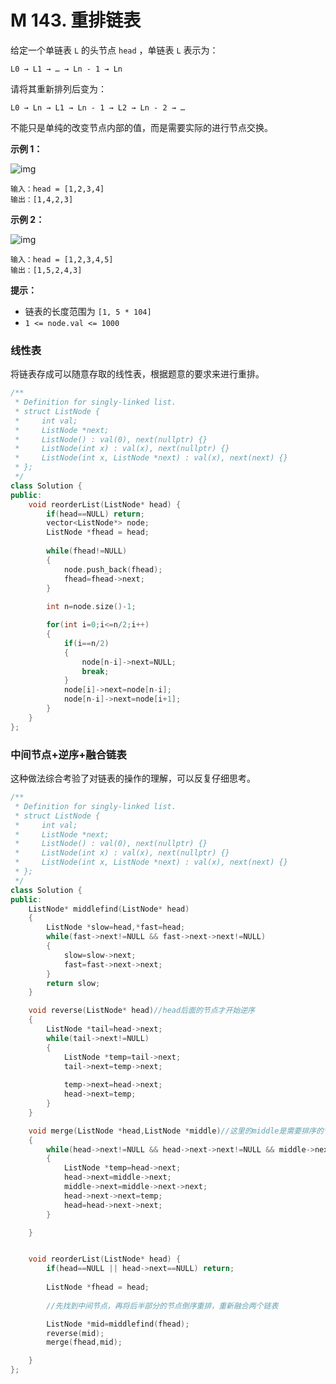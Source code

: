 # M 143. 重排链表

给定一个单链表 `L` 的头节点 `head` ，单链表 `L` 表示为：

```
L0 → L1 → … → Ln - 1 → Ln
```

请将其重新排列后变为：

```
L0 → Ln → L1 → Ln - 1 → L2 → Ln - 2 → …
```

不能只是单纯的改变节点内部的值，而是需要实际的进行节点交换。

 

**示例 1：**

![img](https://pic.leetcode-cn.com/1626420311-PkUiGI-image.png)

```
输入：head = [1,2,3,4]
输出：[1,4,2,3]
```

**示例 2：**

![img](https://pic.leetcode-cn.com/1626420320-YUiulT-image.png)

```
输入：head = [1,2,3,4,5]
输出：[1,5,2,4,3]
```

 

**提示：**

- 链表的长度范围为 `[1, 5 * 104]`
- `1 <= node.val <= 1000`





### 线性表

将链表存成可以随意存取的线性表，根据题意的要求来进行重排。

```cpp
/**
 * Definition for singly-linked list.
 * struct ListNode {
 *     int val;
 *     ListNode *next;
 *     ListNode() : val(0), next(nullptr) {}
 *     ListNode(int x) : val(x), next(nullptr) {}
 *     ListNode(int x, ListNode *next) : val(x), next(next) {}
 * };
 */
class Solution {
public:
    void reorderList(ListNode* head) {
        if(head==NULL) return;
        vector<ListNode*> node;
        ListNode *fhead = head;
        
        while(fhead!=NULL) 
        {
            node.push_back(fhead);
            fhead=fhead->next;
        }
        
        int n=node.size()-1;

        for(int i=0;i<=n/2;i++)
        {
            if(i==n/2) 
            {
                node[n-i]->next=NULL;
                break;
            }
            node[i]->next=node[n-i];
            node[n-i]->next=node[i+1];
        }
    }
};
```



### 中间节点+逆序+融合链表

这种做法综合考验了对链表的操作的理解，可以反复仔细思考。

```cpp
/**
 * Definition for singly-linked list.
 * struct ListNode {
 *     int val;
 *     ListNode *next;
 *     ListNode() : val(0), next(nullptr) {}
 *     ListNode(int x) : val(x), next(nullptr) {}
 *     ListNode(int x, ListNode *next) : val(x), next(next) {}
 * };
 */
class Solution {
public:
    ListNode* middlefind(ListNode* head)
    {
        ListNode *slow=head,*fast=head;
        while(fast->next!=NULL && fast->next->next!=NULL)
        {
            slow=slow->next;
            fast=fast->next->next;
        }
        return slow;
    }

    void reverse(ListNode* head)//head后面的节点才开始逆序
    {
        ListNode *tail=head->next;
        while(tail->next!=NULL)
        {
            ListNode *temp=tail->next;
            tail->next=temp->next;
            
            temp->next=head->next;
            head->next=temp;
        }
    }

    void merge(ListNode *head,ListNode *middle)//这里的middle是需要排序的节点的前向节点
    {
        while(head->next!=NULL && head->next->next!=NULL && middle->next!=NULL)
        {
            ListNode *temp=head->next;
            head->next=middle->next;
            middle->next=middle->next->next;
            head->next->next=temp;
            head=head->next->next;
        }

    }


    void reorderList(ListNode* head) {
        if(head==NULL || head->next==NULL) return;
        
        ListNode *fhead = head;
        
        //先找到中间节点，再将后半部分的节点倒序重排，重新融合两个链表

        ListNode *mid=middlefind(fhead);
        reverse(mid);
        merge(fhead,mid);

    }
};
```





